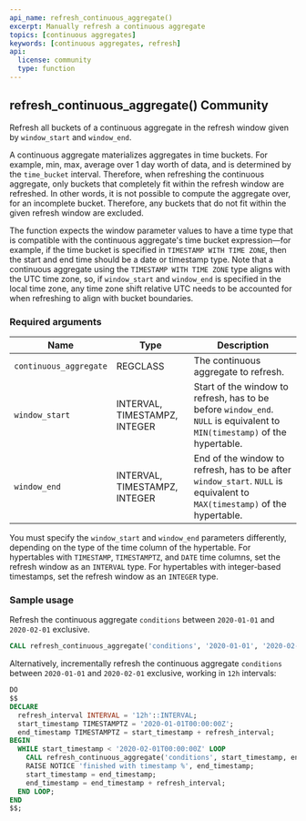 ```yaml
---
api_name: refresh_continuous_aggregate()
excerpt: Manually refresh a continuous aggregate
topics: [continuous aggregates]
keywords: [continuous aggregates, refresh]
api:
  license: community
  type: function
---
```


## refresh_continuous_aggregate() <tag type="community">Community</tag>

Refresh all buckets of a continuous aggregate in the refresh window given by
`window_start` and `window_end`.

A continuous aggregate materializes aggregates in time buckets. For example,
min, max, average over 1 day worth of data, and is determined by the `time_bucket`
interval. Therefore, when
refreshing the continuous aggregate, only buckets that completely fit within the
refresh window are refreshed. In other words, it is not possible to compute the
aggregate over, for an incomplete bucket. Therefore, any buckets that do not
fit within the given refresh window are excluded.

The function expects the window parameter values to have a time type that is
compatible with the continuous aggregate's time bucket expression&mdash;for
example, if the time bucket is specified in `TIMESTAMP WITH TIME ZONE`, then the
start and end time should be a date or timestamp type. Note that a continuous
aggregate using the `TIMESTAMP WITH TIME ZONE` type aligns with the UTC time
zone, so, if `window_start` and `window_end` is specified in the local time
zone, any time zone shift relative UTC needs to be accounted for when refreshing
to align with bucket boundaries.

### Required arguments

|Name|Type|Description|
|-|-|-|
|`continuous_aggregate`|REGCLASS|The continuous aggregate to refresh.|
|`window_start`|INTERVAL, TIMESTAMPZ, INTEGER|Start of the window to refresh, has to be before `window_end`. `NULL` is equivalent to `MIN(timestamp)` of the hypertable.|
|`window_end`|INTERVAL, TIMESTAMPZ, INTEGER|End of the window to refresh, has to be after `window_start`. `NULL` is equivalent to `MAX(timestamp)` of the hypertable.|

You must specify the `window_start` and `window_end` parameters differently,
depending on the type of the time column of the hypertable. For hypertables with
`TIMESTAMP`, `TIMESTAMPTZ`, and `DATE` time columns, set the refresh window as
an `INTERVAL` type. For hypertables with integer-based timestamps, set the
refresh window as an `INTEGER` type.

### Sample usage

Refresh the continuous aggregate `conditions` between `2020-01-01` and
`2020-02-01` exclusive.

```sql
CALL refresh_continuous_aggregate('conditions', '2020-01-01', '2020-02-01');
```

Alternatively, incrementally refresh the continuous aggregate `conditions`
between `2020-01-01` and `2020-02-01` exclusive, working in `12h` intervals:

```sql
DO
$$
DECLARE
  refresh_interval INTERVAL = '12h'::INTERVAL;
  start_timestamp TIMESTAMPTZ = '2020-01-01T00:00:00Z';
  end_timestamp TIMESTAMPTZ = start_timestamp + refresh_interval;
BEGIN
  WHILE start_timestamp < '2020-02-01T00:00:00Z' LOOP
    CALL refresh_continuous_aggregate('conditions', start_timestamp, end_timestamp);
    RAISE NOTICE 'finished with timestamp %', end_timestamp;
    start_timestamp = end_timestamp;
    end_timestamp = end_timestamp + refresh_interval;
  END LOOP;
END
$$;
```

